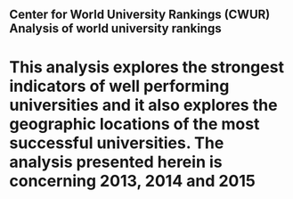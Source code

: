 
## Center for World University Rankings (CWUR) Analysis of world university rankings
# This analysis explores the strongest indicators of  well performing universities and it also explores the geographic locations of the most successful universities. The analysis presented herein is concerning 2013, 2014 and 2015
